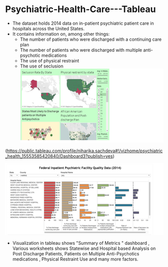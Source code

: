 # Psychiatric-Health-Care---Tableau

* The dataset holds 2014 data on in-patient psychiatric patient care in hospitals across the United States.
* It contains information on, among other things:
  * The number of patients who were discharged with a continuing care plan
  * The number of patients who were discharged with multiple anti-psychotic medications
  * The use of physical restraint
  * The use of seclusion
![Analysis](Images/dashboard1.jpg)

(https://public.tableau.com/profile/niharika.sachdeva#!/vizhome/psychiatric_health_15553585420840/Dashboard3?publish=yes)  

![Facility Data](Images/dashboard1.png)

* Visualization in tableau shows "Summary of Metrics " dashboard , Various worksheets shows Statewise and Hospital based Analysis on Post Discharge Patients, Patients on Multiple Anti-Psychotics medications , Physical Restraint Use and many more factors.